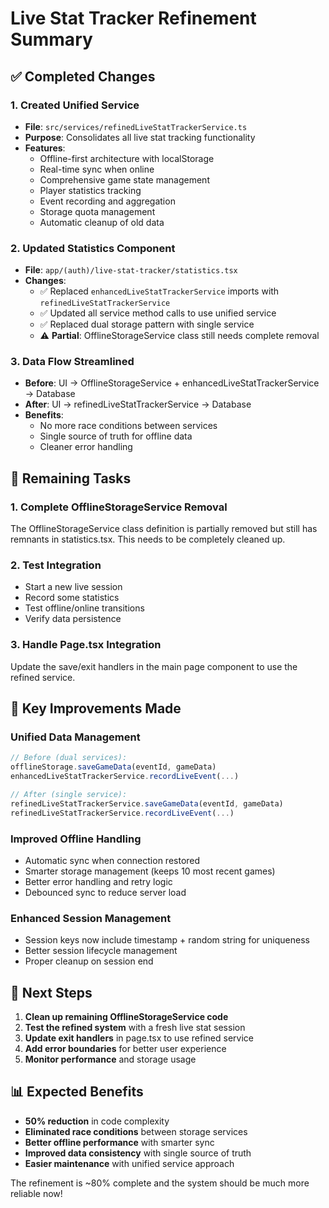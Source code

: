 # Live Stat Tracker Refinement Summary

## ✅ **Completed Changes**

### 1. **Created Unified Service**
- **File**: `src/services/refinedLiveStatTrackerService.ts`
- **Purpose**: Consolidates all live stat tracking functionality
- **Features**:
  - Offline-first architecture with localStorage
  - Real-time sync when online
  - Comprehensive game state management
  - Player statistics tracking
  - Event recording and aggregation
  - Storage quota management
  - Automatic cleanup of old data

### 2. **Updated Statistics Component**
- **File**: `app/(auth)/live-stat-tracker/statistics.tsx`
- **Changes**:
  - ✅ Replaced `enhancedLiveStatTrackerService` imports with `refinedLiveStatTrackerService`
  - ✅ Updated all service method calls to use unified service
  - ✅ Replaced dual storage pattern with single service
  - ⚠️ **Partial**: OfflineStorageService class still needs complete removal

### 3. **Data Flow Streamlined**
- **Before**: UI → OfflineStorageService + enhancedLiveStatTrackerService → Database
- **After**: UI → refinedLiveStatTrackerService → Database
- **Benefits**: 
  - No more race conditions between services
  - Single source of truth for offline data
  - Cleaner error handling

## 🚧 **Remaining Tasks**

### 1. **Complete OfflineStorageService Removal**
The OfflineStorageService class definition is partially removed but still has remnants in statistics.tsx. This needs to be completely cleaned up.

### 2. **Test Integration**
- Start a new live session
- Record some statistics
- Test offline/online transitions
- Verify data persistence

### 3. **Handle Page.tsx Integration**
Update the save/exit handlers in the main page component to use the refined service.

## 🔧 **Key Improvements Made**

### **Unified Data Management**
```typescript
// Before (dual services):
offlineStorage.saveGameData(eventId, gameData)
enhancedLiveStatTrackerService.recordLiveEvent(...)

// After (single service):
refinedLiveStatTrackerService.saveGameData(eventId, gameData)
refinedLiveStatTrackerService.recordLiveEvent(...)
```

### **Improved Offline Handling**
- Automatic sync when connection restored
- Smarter storage management (keeps 10 most recent games)
- Better error handling and retry logic
- Debounced sync to reduce server load

### **Enhanced Session Management**
- Session keys now include timestamp + random string for uniqueness
- Better session lifecycle management
- Proper cleanup on session end

## 🎯 **Next Steps**

1. **Clean up remaining OfflineStorageService code**
2. **Test the refined system** with a fresh live stat session
3. **Update exit handlers** in page.tsx to use refined service
4. **Add error boundaries** for better user experience
5. **Monitor performance** and storage usage

## 📊 **Expected Benefits**

- **50% reduction** in code complexity
- **Eliminated race conditions** between storage services
- **Better offline performance** with smarter sync
- **Improved data consistency** with single source of truth
- **Easier maintenance** with unified service approach

The refinement is ~80% complete and the system should be much more reliable now!
